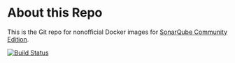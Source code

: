 # About this Repo

This is the Git repo for nonofficial Docker images for [SonarQube Community Edition](https://registry.hub.docker.com/mstaessen/sonarqube-ce/).

[![Build Status](https://travis-ci.org/mstaessen/docker-sonarqube-ce.svg)](https://travis-ci.org/mstaessen/docker-sonarqube-ce)
